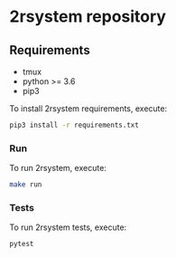 # 2rsystem repository

## Requirements

* tmux
* python >= 3.6
* pip3

To install 2rsystem requirements, execute:

```bash
pip3 install -r requirements.txt
```

### Run

To run 2rsystem, execute:

```bash
make run
```

### Tests

To run 2rsystem tests, execute:

```bash
pytest
```
